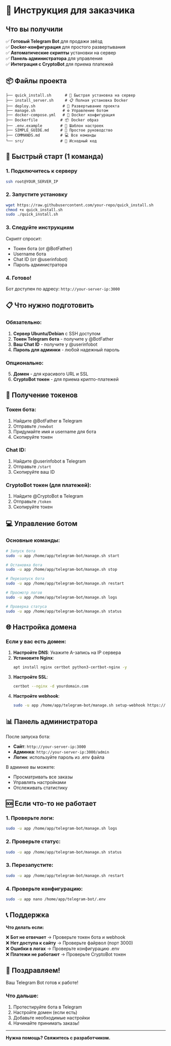 # 🎯 Инструкция для заказчика

## Что вы получили

✅ **Готовый Telegram Bot** для продажи звёзд  
✅ **Docker-конфигурация** для простого развертывания  
✅ **Автоматические скрипты** установки на сервер  
✅ **Панель администратора** для управления  
✅ **Интеграция с CryptoBot** для приема платежей  

## 📦 Файлы проекта

```
├── quick_install.sh      # 🚀 Быстрая установка на сервер
├── install_server.sh     # 📋 Полная установка Docker
├── deploy.sh            # 🔄 Развертывание проекта
├── manage.sh            # ⚙️ Управление ботом
├── docker-compose.yml   # 🐳 Docker конфигурация
├── Dockerfile          # 📦 Docker образ
├── .env.example        # 🔧 Шаблон настроек
├── SIMPLE_GUIDE.md     # 📖 Простое руководство
├── COMMANDS.md         # 💻 Все команды
└── src/                # 📁 Исходный код
```

## 🚀 Быстрый старт (1 команда)

### 1. Подключитесь к серверу
```bash
ssh root@YOUR_SERVER_IP
```

### 2. Запустите установку
```bash
wget https://raw.githubusercontent.com/your-repo/quick_install.sh
chmod +x quick_install.sh
sudo ./quick_install.sh
```

### 3. Следуйте инструкциям
Скрипт спросит:
- Токен бота (от @BotFather)
- Username бота
- Chat ID (от @userinfobot)  
- Пароль администратора

### 4. Готово!
Бот доступен по адресу: `http://your-server-ip:3000`

## 📋 Что нужно подготовить

### Обязательно:
1. **Сервер Ubuntu/Debian** с SSH доступом
2. **Токен Telegram бота** - получите у @BotFather
3. **Ваш Chat ID** - получите у @userinfobot
4. **Пароль для админки** - любой надежный пароль

### Опционально:
5. **Домен** - для красивого URL и SSL
6. **CryptoBot токен** - для приема крипто-платежей

## 🔧 Получение токенов

### Токен бота:
1. Найдите @BotFather в Telegram
2. Отправьте `/newbot`
3. Придумайте имя и username для бота
4. Скопируйте токен

### Chat ID:
1. Найдите @userinfobot в Telegram
2. Отправьте `/start`
3. Скопируйте ваш ID

### CryptoBot токен (для платежей):
1. Найдите @CryptoBot в Telegram
2. Отправьте `/token`
3. Скопируйте токен

## 💻 Управление ботом

### Основные команды:
```bash
# Запуск бота
sudo -u app /home/app/telegram-bot/manage.sh start

# Остановка бота
sudo -u app /home/app/telegram-bot/manage.sh stop

# Перезапуск бота
sudo -u app /home/app/telegram-bot/manage.sh restart

# Просмотр логов
sudo -u app /home/app/telegram-bot/manage.sh logs

# Проверка статуса
sudo -u app /home/app/telegram-bot/manage.sh status
```

## 🌐 Настройка домена

### Если у вас есть домен:

1. **Настройте DNS**: Укажите A-запись на IP сервера
2. **Установите Nginx**:
   ```bash
   apt install nginx certbot python3-certbot-nginx -y
   ```
3. **Настройте SSL**:
   ```bash
   certbot --nginx -d yourdomain.com
   ```
4. **Настройте webhook**:
   ```bash
   sudo -u app /home/app/telegram-bot/manage.sh setup-webhook https://yourdomain.com
   ```

## 📊 Панель администратора

После запуска бота:
- **Сайт**: `http://your-server-ip:3000`
- **Админка**: `http://your-server-ip:3000/admin`
- **Логин**: используйте пароль из .env файла

В админке вы можете:
- Просматривать все заказы
- Управлять настройками
- Отслеживать статистику

## 🆘 Если что-то не работает

### 1. Проверьте логи:
```bash
sudo -u app /home/app/telegram-bot/manage.sh logs
```

### 2. Проверьте статус:
```bash
sudo -u app /home/app/telegram-bot/manage.sh status
```

### 3. Перезапустите:
```bash
sudo -u app /home/app/telegram-bot/manage.sh restart
```

### 4. Проверьте конфигурацию:
```bash
sudo -u app nano /home/app/telegram-bot/.env
```

## 📞 Поддержка

**Что делать если:**

❌ **Бот не отвечает** → Проверьте токен бота и webhook  
❌ **Нет доступа к сайту** → Проверьте файрвол (порт 3000)  
❌ **Ошибки в логах** → Проверьте конфигурацию .env  
❌ **Платежи не работают** → Проверьте CryptoBot токен  

## 🎉 Поздравляем!

Ваш Telegram Bot готов к работе!

### Что дальше:
1. Протестируйте бота в Telegram
2. Настройте домен (если есть)
3. Добавьте необходимые настройки
4. Начинайте принимать заказы!

---

**Нужна помощь? Свяжитесь с разработчиком.**
